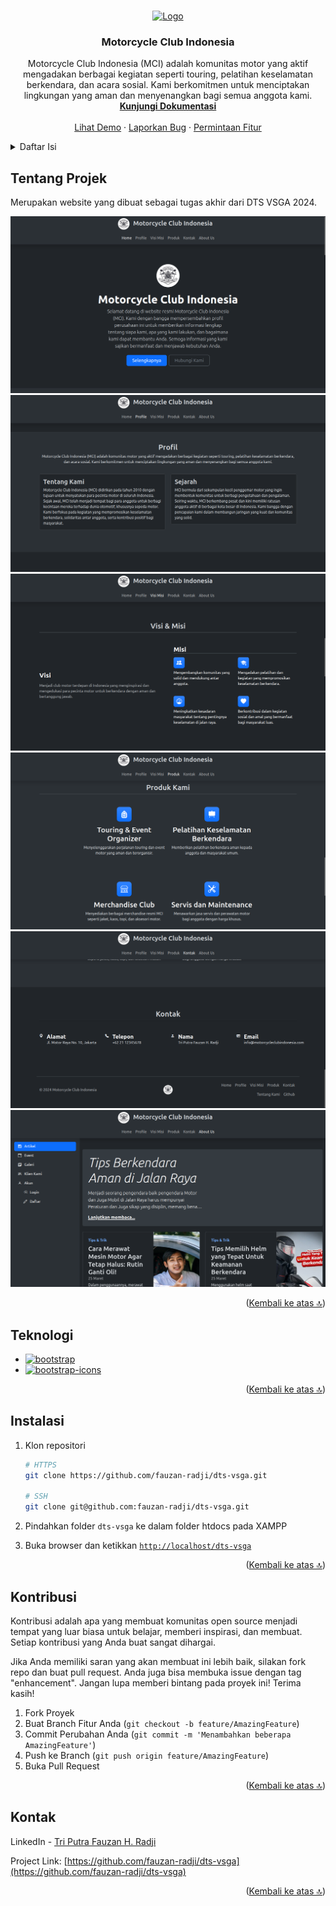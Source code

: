 <a name="readme-top"></a>

<br />
<div align="center">
  <a href="https://github.com/fauzan-radji/dts-vsga">
    <img src="https://fauzan-radji.github.io/dts-vsga/images/logo.jpg" alt="Logo" width="80" height="80">
  </a>

<h3 align="center">Motorcycle Club Indonesia</h3>

  <p align="center">
    Motorcycle Club Indonesia (MCI) adalah komunitas motor yang aktif mengadakan berbagai kegiatan seperti touring, pelatihan keselamatan berkendara, dan acara sosial. Kami berkomitmen untuk menciptakan lingkungan yang aman dan menyenangkan bagi semua anggota kami.
    <br />
    <a href="https://github.com/fauzan-radji/dts-vsga"><strong>Kunjungi Dokumentasi</strong></a>
    <br />
    <br />
    <a href="https://fauzan-radji.github.io/dts-vsga">Lihat Demo</a>
    ·
    <a href="https://github.com/fauzan-radji/dts-vsga/issues/new?labels=bug&template=bug-report---.md">Laporkan Bug</a>
    ·
    <a href="https://github.com/fauzan-radji/dts-vsga/issues/new?labels=enhancement&template=feature-request---.md">Permintaan Fitur</a>
  </p>
</div>

<details>
  <summary>Daftar Isi</summary>
  <ol>
    <li><a href="#tentang-projek">Tentang Projek</a></li>
    <li><a href="#teknologi">Teknologi</a></li>
    <li><a href="#instalasi">Instalasi</a></li>
    <li><a href="#kontribusi">Kontribusi</a></li>
    <li><a href="#kontak">Kontak</a></li>
  </ol>
</details>

## Tentang Projek

Merupakan website yang dibuat sebagai tugas akhir dari DTS VSGA 2024.

[![Halaman Home](images/screenshots/home.png)][demo]
[![Halaman Profile](images/screenshots/profile.png)][demo]
[![Halaman Visi Misi](images/screenshots/visi-misi.png)][demo]
[![Halaman Produk](images/screenshots/product.png)][demo]
[![Halaman Kontak](images/screenshots/contact.png)][demo]
[![Halaman Tentang](images/screenshots/about.png)][demo]

<p align="right">(<a href="#readme-top">Kembali ke atas 🔝</a>)</p>

## Teknologi

- [![bootstrap][bootstrap.com]][bootstrap-url]
- [![bootstrap-icons][bootstrap-icons]][bootstrap-icons-url]

<p align="right">(<a href="#readme-top">Kembali ke atas 🔝</a>)</p>

## Instalasi

1. Klon repositori

   ```sh
   # HTTPS
   git clone https://github.com/fauzan-radji/dts-vsga.git

   # SSH
   git clone git@github.com:fauzan-radji/dts-vsga.git
   ```

2. Pindahkan folder `dts-vsga` ke dalam folder htdocs pada XAMPP
3. Buka browser dan ketikkan [`http://localhost/dts-vsga`](http://localhost/dts-vsga)

<p align="right">(<a href="#readme-top">Kembali ke atas 🔝</a>)</p>

## Kontribusi

Kontribusi adalah apa yang membuat komunitas open source menjadi tempat yang luar biasa untuk belajar, memberi inspirasi, dan membuat. Setiap kontribusi yang Anda buat sangat dihargai.

Jika Anda memiliki saran yang akan membuat ini lebih baik, silakan fork repo dan buat pull request. Anda juga bisa membuka issue dengan tag "enhancement".
Jangan lupa memberi bintang pada proyek ini! Terima kasih!

1. Fork Proyek
2. Buat Branch Fitur Anda (`git checkout -b feature/AmazingFeature`)
3. Commit Perubahan Anda (`git commit -m 'Menambahkan beberapa AmazingFeature'`)
4. Push ke Branch (`git push origin feature/AmazingFeature`)
5. Buka Pull Request

<p align="right">(<a href="#readme-top">Kembali ke atas 🔝</a>)</p>

## Kontak

LinkedIn - [Tri Putra Fauzan H. Radji](https://www.linkedin.com/in/tri-putra-fauzan-h-radji-404810257/)

Project Link: [https://github.com/fauzan-radji/dts-vsga](https://github.com/fauzan-radji/dts-vsga)

<p align="right">(<a href="#readme-top">Kembali ke atas 🔝</a>)</p>

[demo]: https://fauzan-radji.github.io/dts-vsga
[bootstrap.com]: https://img.shields.io/badge/Bootstrap-563D7C?style=for-the-badge&logo=bootstrap&logoColor=white
[bootstrap-url]: https://getbootstrap.com
[bootstrap-icons]: https://img.shields.io/badge/Bootstrap%20Icons-563D7C?style=for-the-badge&logo=bootstrap&logoColor=white
[bootstrap-icons-url]: https://icons.getbootstrap.com
